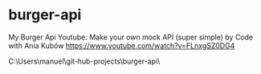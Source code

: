 # burger-api
My Burger Api
Youtube: Make your own mock API (super simple)
by 
Code with Ania Kubów
https://www.youtube.com/watch?v=FLnxgSZ0DG4

C:\Users\manuel\git-hub-projects\burger-api\